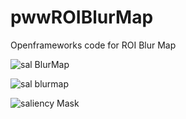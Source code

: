 # pwwROIBlurMap
Openframeworks code for ROI Blur Map

![sal BlurMap](https://github.com/bemoregt/pwwROIBlurMap/blob/master/result2.png)

![sal blurmap](https://github.com/bemoregt/pwwROIBlurMap/blob/master/result3.png)

![saliency Mask](https://github.com/bemoregt/pwwROIBlurMap/blob/master/sal.png)
